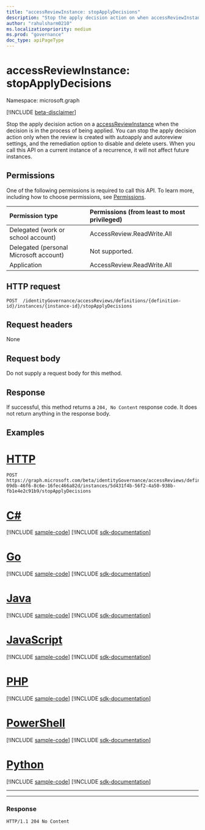 ```yaml
---
title: "accessReviewInstance: stopApplyDecisions"
description: "Stop the apply decision action on when accessReviewInstance when the decision is in the process of being applied."
author: "rahulsharm0210"
ms.localizationpriority: medium
ms.prod: "governance"
doc_type: apiPageType
---
```


# accessReviewInstance: stopApplyDecisions
Namespace: microsoft.graph

[!INCLUDE [beta-disclaimer](../../includes/beta-disclaimer.md)]

Stop the apply decision action on a [accessReviewInstance](../resources/accessreviewinstance.md) when the decision is in the process of being applied. 
You can stop the apply decision action only when the review is created with autoapply and autoreview settings, and the remediation option to disable and delete users. When you call this API on a current instance of a recurrence, it will not affect future instances. 

## Permissions
One of the following permissions is required to call this API. To learn more, including how to choose permissions, see [Permissions](/graph/permissions-reference).

|Permission type|Permissions (from least to most privileged)|
|:---|:---|
|Delegated (work or school account)	   | AccessReview.ReadWrite.All |
|Delegated (personal Microsoft account)| Not supported.				|
|Application						   | AccessReview.ReadWrite.All |

## HTTP request

<!-- { "blockType": "ignored" } -->

```http
POST  /identityGovernance/accessReviews/definitions/{definition-id}/instances/{instance-id}/stopApplyDecisions
```

## Request headers
None

## Request body
Do not supply a request body for this method.

## Response

If successful, this method returns a `204, No Content` response code. It does not return anything in the response body.

## Examples

# [HTTP](#tab/http)
<!-- {
  "blockType": "request",
  "name": "stop_applyDecisions"
}
-->
``` http
POST  https://graph.microsoft.com/beta/identityGovernance/accessReviews/definitions/2b83cc42-09db-46f6-8c6e-16fec466a82d/instances/5d431f4b-56f2-4a50-938b-fb1e4e2c91b9/stopApplyDecisions
```

# [C#](#tab/csharp)
[!INCLUDE [sample-code](../includes/snippets/csharp/stop-applydecisions-csharp-snippets.md)]
[!INCLUDE [sdk-documentation](../includes/snippets/snippets-sdk-documentation-link.md)]

# [Go](#tab/go)
[!INCLUDE [sample-code](../includes/snippets/go/stop-applydecisions-go-snippets.md)]
[!INCLUDE [sdk-documentation](../includes/snippets/snippets-sdk-documentation-link.md)]

# [Java](#tab/java)
[!INCLUDE [sample-code](../includes/snippets/java/stop-applydecisions-java-snippets.md)]
[!INCLUDE [sdk-documentation](../includes/snippets/snippets-sdk-documentation-link.md)]

# [JavaScript](#tab/javascript)
[!INCLUDE [sample-code](../includes/snippets/javascript/stop-applydecisions-javascript-snippets.md)]
[!INCLUDE [sdk-documentation](../includes/snippets/snippets-sdk-documentation-link.md)]

# [PHP](#tab/php)
[!INCLUDE [sample-code](../includes/snippets/php/stop-applydecisions-php-snippets.md)]
[!INCLUDE [sdk-documentation](../includes/snippets/snippets-sdk-documentation-link.md)]

# [PowerShell](#tab/powershell)
[!INCLUDE [sample-code](../includes/snippets/powershell/stop-applydecisions-powershell-snippets.md)]
[!INCLUDE [sdk-documentation](../includes/snippets/snippets-sdk-documentation-link.md)]

# [Python](#tab/python)
[!INCLUDE [sample-code](../includes/snippets/python/stop-applydecisions-python-snippets.md)]
[!INCLUDE [sdk-documentation](../includes/snippets/snippets-sdk-documentation-link.md)]

---

---

### Response
<!-- {
  "blockType": "response",
  "truncated": false
} -->
```http
HTTP/1.1 204 No Content
```

<!--
{
  "type": "#page.annotation",
  "description": "Stop accessReviewInstance",
  "keywords": "",
  "section": "documentation",
  "tocPath": "",
  "suppressions": [
  ]
}
-->
